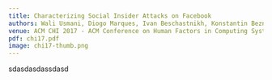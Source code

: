 ```yaml
---
title: Characterizing Social Insider Attacks on Facebook
authors: Wali Usmani, Diogo Marques, Ivan Beschastnikh, Konstantin Beznosov Tiago Guerreiro, Luís Carriço
venue: ACM CHI 2017 - ACM Conference on Human Factors in Computing Systems, Denver, Colorado, USA, May, 2017
pdf: chi17.pdf
image: chi17-thumb.png
---
```


sdasdasdassdasd